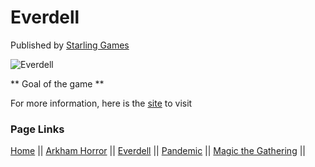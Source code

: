 # Everdell

Published by [Starling Games](https://starling-games-tt.squarespace.com/our-games)

![Everdell](https://cf.geekdo-images.com/fjE7V5LNq31yVEW_yuqI-Q__imagepage/img/ijYTk6KGtxLRdIvLsGar13ZHs4c=/fit-in/900x600/filters:no_upscale():strip_icc()/pic3918905.png)

** Goal of the game **


For more information, here is the [site](https://boardgamegeek.com/boardgame/199792/everdell) to visit

### Page Links
[Home](https://github.com/Dwalden2021/MarkdownOnGithub/blob/main/README.md) || 
[Arkham Horror](https://github.com/Dwalden2021/MarkdownOnGithub/blob/main/ArkhamHorror.md) || 
[Everdell](https://github.com/Dwalden2021/MarkdownOnGithub/blob/main/Everdell.md) || 
[Pandemic](https://github.com/Dwalden2021/MarkdownOnGithub/blob/main/Pandemic.md) || 
[Magic the Gathering](https://github.com/Dwalden2021/MarkdownOnGithub/blob/main/MTG.md) || 
